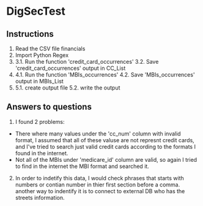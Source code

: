 # DigSecTest 

## Instructions
1) Read the CSV file financials
2) Import Python Regex
3) 3.1. Run the function 'credit_card_occurrences'
   3.2. Save 'credit_card_occurrences' output in CC_List 
4) 4.1. Run the function 'MBIs_occurrences'
   4.2. Save 'MBIs_occurrences' output in MBIs_List
5) 5.1. create output file
   5.2. write the output
   
## Answers to questions
1) I found 2 problems:
- There where many values under the 'cc_num' column with invalid format, I assumed that all of these valuse are not represnt credit cards, and I've tried to search just valid credit cards according to the formats I found in the internet.
- Not all of the MBIs under 'medicare_id' column are valid, so again I tried to find in the internet the MBI format and searched it.
2) In order to indetify this data, I would check phrases that starts with numbers or contian number in thier first section before a comma. another way to indentify it is to connect to external DB who has the streets information.
